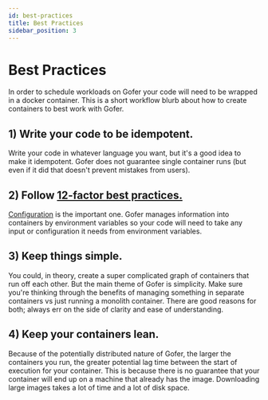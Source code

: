 ```yaml
---
id: best-practices
title: Best Practices
sidebar_position: 3
---
```


# Best Practices

In order to schedule workloads on Gofer your code will need to be wrapped in a docker container. This is a short workflow blurb about how to create containers to best work with Gofer.

## 1) Write your code to be idempotent.

Write your code in whatever language you want, but it's a good idea to make it idempotent. Gofer does not guarantee single container runs (but even if it did that doesn't prevent mistakes from users).

## 2) Follow [12-factor best practices.](https://12factor.net)

[Configuration](https://12factor.net/config) is the important one. Gofer manages information into containers by environment variables so your code will need to take any input or configuration it needs from environment variables.

## 3) Keep things simple.

You could, in theory, create a super complicated graph of containers that run off each other. But the main theme of Gofer is simplicity. Make sure you're thinking through the benefits of managing something in separate containers vs just running a monolith container. There are good reasons for both; always err on the side of clarity and ease of understanding.

## 4) Keep your containers lean.

Because of the potentially distributed nature of Gofer, the larger the containers you run, the greater potential lag time between the start of execution for your container. This is because there is no guarantee that your container will end up on a machine that already has the image. Downloading large images takes a lot of time and a lot of disk space.
